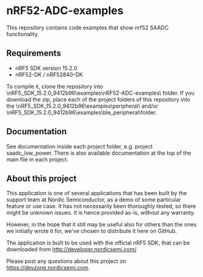 nRF52-ADC-examples
==================

 This repository contains code examples that show nrf52 SAADC functionality.
 
Requirements
------------
- nRF5 SDK version 15.2.0
- nRF52-DK / nRF52840-DK

To compile it, clone the repository into \nRF5_SDK_15.2.0_9412b96\examples\nRF52-ADC-examples\ folder. If you download the zip, place each of the project folders of this repository into the \nRF5_SDK_15.2.0_9412b96\examples\peripheral\ and/or \nRF5_SDK_15.2.0_9412b96\examples\ble_peripheral\folder.

Documentation
-----------------
See documentation inside each project folder, e.g. project saadc_low_power. There is also available documentation at the top of the main file in each project.

About this project
------------------
This application is one of several applications that has been built by the support team at Nordic Semiconductor, as a demo of some particular feature or use case. It has not necessarily been thoroughly tested, so there might be unknown issues. It is hence provided as-is, without any warranty. 

However, in the hope that it still may be useful also for others than the ones we initially wrote it for, we've chosen to distribute it here on GitHub. 

The application is built to be used with the official nRF5 SDK, that can be downloaded from http://developer.nordicsemi.com/

Please post any questions about this project on https://devzone.nordicsemi.com.
